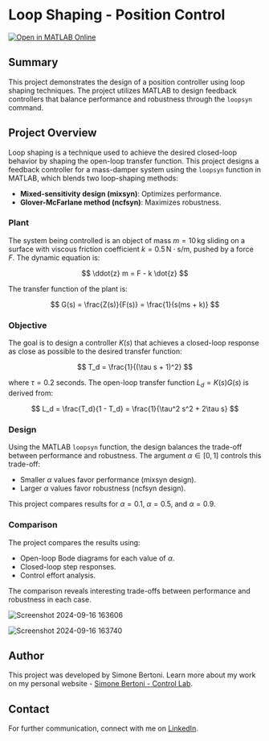 # Loop Shaping - Position Control

[![Open in MATLAB Online](https://www.mathworks.com/images/responsive/global/open-in-matlab-online.svg)](https://matlab.mathworks.com/open/github/v1?repo=simorxb/loopshaping-position-control)

## Summary
This project demonstrates the design of a position controller using loop shaping techniques. The project utilizes MATLAB to design feedback controllers that balance performance and robustness through the `loopsyn` command.

## Project Overview
Loop shaping is a technique used to achieve the desired closed-loop behavior by shaping the open-loop transfer function. This project designs a feedback controller for a mass-damper system using the `loopsyn` function in MATLAB, which blends two loop-shaping methods:

- **Mixed-sensitivity design (mixsyn)**: Optimizes performance.
- **Glover-McFarlane method (ncfsyn)**: Maximizes robustness.

### Plant
The system being controlled is an object of mass $m = 10 \, \text{kg}$ sliding on a surface with viscous friction coefficient $k = 0.5 \, \text{N}\cdot\text{s/m}$, pushed by a force $F$. The dynamic equation is:

$$ \ddot{z} m = F - k \dot{z} $$

The transfer function of the plant is:

$$ G(s) = \frac{Z(s)}{F(s)} = \frac{1}{s(ms + k)} $$

### Objective
The goal is to design a controller $K(s)$ that achieves a closed-loop response as close as possible to the desired transfer function:

$$ T_d = \frac{1}{(\tau s + 1)^2} $$

where $\tau = 0.2$ seconds. The open-loop transfer function $L_d = K(s)G(s)$ is derived from:

$$ L_d = \frac{T_d}{1 - T_d} = \frac{1}{\tau^2 s^2 + 2\tau s} $$

### Design
Using the MATLAB `loopsyn` function, the design balances the trade-off between performance and robustness. The argument $\alpha \in [0, 1]$ controls this trade-off:
- Smaller $\alpha$ values favor performance (mixsyn design).
- Larger $\alpha$ values favor robustness (ncfsyn design).

This project compares results for $\alpha = 0.1$, $\alpha = 0.5$, and $\alpha = 0.9$.

### Comparison
The project compares the results using:
- Open-loop Bode diagrams for each value of $\alpha$.
- Closed-loop step responses.
- Control effort analysis.

The comparison reveals interesting trade-offs between performance and robustness in each case.

![Screenshot 2024-09-16 163606](https://github.com/user-attachments/assets/5b3bb5a0-09ef-4b51-a2bd-a0535ec5d99a)

![Screenshot 2024-09-16 163740](https://github.com/user-attachments/assets/3787cae7-8e15-4423-a148-811186ca64ec)

## Author
This project was developed by Simone Bertoni. Learn more about my work on my personal website - [Simone Bertoni - Control Lab](https://simonebertonilab.com/).

## Contact
For further communication, connect with me on [LinkedIn](https://www.linkedin.com/in/simone-bertoni-control-eng/).
